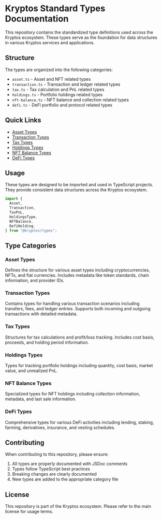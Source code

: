 # Kryptos Standard Types Documentation

This repository contains the standardized type definitions used across the Kryptos ecosystem. These types serve as the foundation for data structures in various Kryptos services and applications.

## Structure

The types are organized into the following categories:

- `asset.ts` - Asset and NFT related types
- `transaction.ts` - Transaction and ledger related types
- `tax.ts` - Tax calculation and PnL related types
- `holdings.ts` - Portfolio holdings related types
- `nft-balance.ts` - NFT balance and collection related types
- `defi.ts` - DeFi portfolio and protocol related types

## Quick Links

- [Asset Types](./asset.ts)
- [Transaction Types](./transaction.ts)
- [Tax Types](./tax.ts)
- [Holdings Types](./holdings.ts)
- [NFT Balance Types](./nft-balance.ts)
- [DeFi Types](./defi.ts)

## Usage

These types are designed to be imported and used in TypeScript projects. They provide consistent data structures across the Kryptos ecosystem.

```typescript
import {
  Asset,
  Transaction,
  TaxPnL,
  HoldingsType,
  NFTBalance,
  DefiHolding,
} from "@kryptos/types";
```

## Type Categories

### Asset Types

Defines the structure for various asset types including cryptocurrencies, NFTs, and fiat currencies. Includes metadata like token standards, chain information, and provider IDs.

### Transaction Types

Contains types for handling various transaction scenarios including transfers, fees, and ledger entries. Supports both incoming and outgoing transactions with detailed metadata.

### Tax Types

Structures for tax calculations and profit/loss tracking. Includes cost basis, proceeds, and holding period information.

### Holdings Types

Types for tracking portfolio holdings including quantity, cost basis, market value, and unrealized PnL.

### NFT Balance Types

Specialized types for NFT holdings including collection information, metadata, and last sale information.

### DeFi Types

Comprehensive types for various DeFi activities including lending, staking, farming, derivatives, insurance, and vesting schedules.

## Contributing

When contributing to this repository, please ensure:

1. All types are properly documented with JSDoc comments
2. Types follow TypeScript best practices
3. Breaking changes are clearly documented
4. New types are added to the appropriate category file

## License

This repository is part of the Kryptos ecosystem. Please refer to the main license for usage terms.
